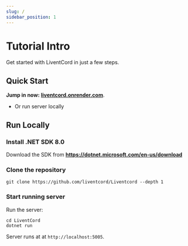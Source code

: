 ```yaml
---
slug: /
sidebar_position: 1
---
```


# Tutorial Intro

Get started with LiventCord in just a few steps.

## Quick Start

**Jump in now:** **[liventcord.onrender.com](https://liventcord.onrender.com)**.
- Or run server locally

## Run Locally

### Install .NET SDK 8.0

Download the SDK from **https://dotnet.microsoft.com/en-us/download**

### Clone the repository
``` shell
git clone https://github.com/liventcord/Liventcord --depth 1
```

### Start running server

Run the server:

```shell
cd LiventCord
dotnet run
```

Server runs at at `http://localhost:5005`.

